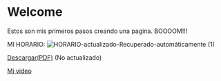 # Welcome
Estos son mis primeros pasos creando una pagina. BOOOOM!!!

MI HORARIO:
![HORARIO-actualizado-_Recuperado-automáticamente_ (1)](https://user-images.githubusercontent.com/114767318/205834801-70789ebe-d4af-45d1-a466-78e9b9e5ecec.jpg)


[Descargar(PDF)](https://github.com/Letnash/Welcome/files/9871600/HORARIO.actualizado.Recuperado.automaticamente.pdf) (No actualizado)

[Mi video](https://user-images.githubusercontent.com/114767318/194931147-6413cd90-2836-4a4e-a971-6567c470fac1.mp4)


